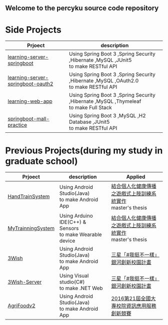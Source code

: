 ## Welcome to the percyku source code repository

# Side Projects

| Prjoect                                                                                          | description                                                                               |
|--------------------------------------------------------------------------------------------------|-------------------------------------------------------------------------------------------|
| [learning-server-springboot](https://github.com/percyku/learning-server-springboot)              | Using Spring Boot 3 ,Spring Security ,Hibernate ,MySQL ,JUnit5 <br/>to make RESTful API   |
| [learning-server-springboot-oauth2](https://github.com/percyku/learning-server-springboot-oauth2)| Using Spring Boot 3 ,Spring Security ,Hibernate ,MySQL ,OAuth2.0 <br/>to make RESTful API |
| [learning-web-app](https://github.com/percyku/learning-server-springboot-oauth2)                 | Using Spring Boot 3 ,Spring Security ,Hibernate ,MySQL ,Thymeleaf <br/>to make Full Stack |
| [springboot-mall-practice](https://github.com/percyku/springboot-mall-practice)                  | Using Spring Boot 3 ,MySQL ,H2 Database ,JUnit5 <br/>to make RESTful API                  |


# Previous Projects(during my study in graduate school)

| Prjoect                                                          | description                                                   | Applied                                                                                                                                                             | 
|------------------------------------------------------------------|---------------------------------------------------------------|---------------------------------------------------------------------------------------------------------------------------------------------------------------------|
| [HandTrainSystem](https://github.com/percyku/HandTrainSystem2)   | Using Android Studio(Java)<br/>to make Android App            | [結合個人化健康傳播之遊戲式上肢訓練系統實作](https://ndltd.ncl.edu.tw/cgi-bin/gs32/gsweb.cgi/login?o=dnclcdr&s=id=%22105NTPT0787030%22.&searchmode=basic)<br/>master's thesis|
| [MyTrainningSystem](https://github.com/percyku/MyTrainningSystem)| Using Arduino IDE(C++) & Sensors<br/>to make Wearable device  | [結合個人化健康傳播之遊戲式上肢訓練系統實作](https://ndltd.ncl.edu.tw/cgi-bin/gs32/gsweb.cgi/login?o=dnclcdr&s=id=%22105NTPT0787030%22.&searchmode=basic)<br/>master's thesis|
| [3Wish](https://github.com/percyku/3Wish)                        | Using Android Studio(Java)<br/>to make Android App            | [三星「#我挺不一樣」銀河創新校園計畫](https://contest.bhuntr.com/tw/builderaliasab3fb959aa4e43c0a77065b01d99ca51/)                                                         |
| [3Wish-Server](https://github.com/percyku/3Wish-Server)          | Using Visual studio(C#)<br/>to make .NET Web                  | [三星「#我挺不一樣」銀河創新校園計畫](https://contest.bhuntr.com/tw/builderaliasab3fb959aa4e43c0a77065b01d99ca51/)                                                         |
| [AgriFoodv2](https://github.com/percyku/AgriFoodv2)              | Using Android Studio(Java)<br/>to make Android App            | [2016第21屆全國大專校院資訊應用服務創新競賽](https://bhuntr.com/tw/competitions/competitionalias4760071463555654)                                                           |


<!--
**percyku/percyku** is a ✨ _special_ ✨ repository because its `README.md` (this file) appears on your GitHub profile.

Here are some ideas to get you started:

- 🔭 I’m currently working on ...
- 🌱 I’m currently learning ...
- 👯 I’m looking to collaborate on ...
- 🤔 I’m looking for help with ...
- 💬 Ask me about ...
- 📫 How to reach me: ...
- 😄 Pronouns: ...
- ⚡ Fun fact: ...
-->
